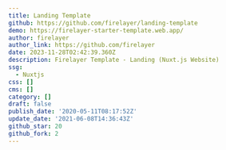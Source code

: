 ```yaml
---
title: Landing Template
github: https://github.com/firelayer/landing-template
demo: https://firelayer-starter-template.web.app/
author: firelayer
author_link: https://github.com/firelayer
date: 2023-11-28T02:42:39.360Z
description: Firelayer Template - Landing (Nuxt.js Website)
ssg:
  - Nuxtjs
css: []
cms: []
category: []
draft: false
publish_date: '2020-05-11T08:17:52Z'
update_date: '2021-06-08T14:36:43Z'
github_star: 20
github_fork: 2
---
```

